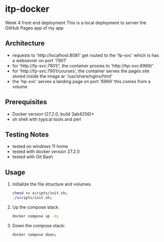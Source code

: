 # itp-docker
Week 4 front end deployment
This is a local deployment to server the GitHub Pages app of my app

## Architecture
- requests to 'http://localhost:8081' get routed to the 'fp-svc' which
is has a websevrer on port '7901'
- for 'http://fp-svc:7901/', the container proxies to 'http://hp-svc:6969/'
- for 'http://fp-svc:7901/courses', the container serves the pages site stored
inside the image ar '/usr/share/nginx/html'
- the 'hp-svc' serves a landing page on port '6969' this comes from a volume
## Prerequisites
- Docker version (27.2.0, build 3ab4256)+
- sh shell with typical tools and perl
## Testing Notes
- tested on windows 11 home
- tested with docker version 27.2.0
- tested with Git Bash
## Usage
1. Initialize the file structure and volumes.
    ```bash
    chmod +x scripts/init.sh;
    ./scripts/init.sh;
    ```
2. Up the compose stack:
    ```bash
    docker compose up -d;
    ```
3. Down the compose stack:
    ```bash
    docker compose down;
    ```

